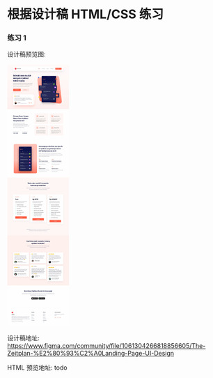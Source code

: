 # 根据设计稿 HTML/CSS 练习

### 练习 1

设计稿预览图: 

<img src="./conbat1/conbat1.jpg" height="600px" >


设计稿地址: https://www.figma.com/community/file/1061304266818856605/The-Zeitplan-%E2%80%93%C2%A0Landing-Page-UI-Design



HTML 预览地址: todo




















